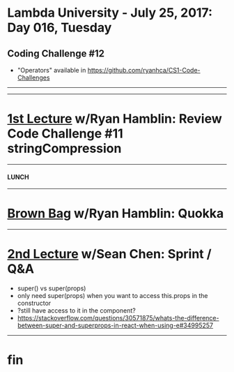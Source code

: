 # Lambda University - July 25, 2017: Day 016, Tuesday
## Coding Challenge #12
- "Operators" available in https://github.com/ryanhca/CS1-Code-Challenges
***

***
# [1st Lecture](https://youtu.be/52hnLC-6flY) w/Ryan Hamblin: Review Code Challenge #11 stringCompression
***
#### LUNCH
***
# [Brown Bag](NO_VIDEO_RECORDED) w/Ryan Hamblin: Quokka
***
# [2nd Lecture](NO_VIDEO_RECORDED) w/Sean Chen: Sprint / Q&A
- super() vs super(props)
- only need super(props) when you want to access this.props in the constructor
- ?still have access to it in the component?
- https://stackoverflow.com/questions/30571875/whats-the-difference-between-super-and-superprops-in-react-when-using-e#34995257

***
# fin
